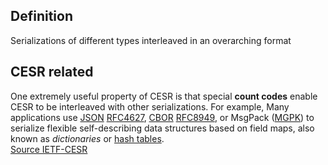 ## Definition
Serializations of different types interleaved in an overarching format

## CESR related
One extremely useful property of CESR is that special **count codes** enable CESR to be interleaved with other serializations. For example, Many applications use [JSON](https://weboftrust.github.io/ietf-cesr/draft-ssmith-cesr.html#JSON) [RFC4627](https://weboftrust.github.io/ietf-cesr/draft-ssmith-cesr.html#RFC4627), [CBOR](https://weboftrust.github.io/ietf-cesr/draft-ssmith-cesr.html#CBOR) [RFC8949](https://weboftrust.github.io/ietf-cesr/draft-ssmith-cesr.html#RFC8949), or MsgPack ([MGPK](https://weboftrust.github.io/ietf-cesr/draft-ssmith-cesr.html#MGPK)) to serialize flexible self-describing data structures based on field maps, also known as _dictionaries_ or [hash tables](distributed-hash-table).\
[Source IETF-CESR](https://weboftrust.github.io/ietf-cesr/draft-ssmith-cesr.html#section-3.5)
